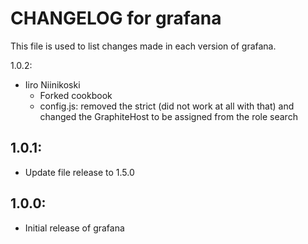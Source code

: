 # CHANGELOG for grafana

This file is used to list changes made in each version of grafana.


1.0.2:

- Iiro Niinikoski
  * Forked cookbook
  * config.js: removed the strict (did not work at all with that) and changed the GraphiteHost to be assigned from the role search 



## 1.0.1:

* Update file release to 1.5.0

## 1.0.0:

* Initial release of grafana
